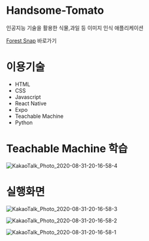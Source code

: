 # Handsome-Tomato

인공지능 기술을 활용한 식물,과일 등 이미지 인식 애플리케이션

[Forest Snap](http://htomato.netlify.app) 바로가기

# 이용기술

- HTML
- CSS
- Javascript
- React Native
- Expo
- Teachable Machine
- Python

# Teachable Machine 학습
![KakaoTalk_Photo_2020-08-31-20-16-58-4](https://user-images.githubusercontent.com/43948697/91714613-1b76a100-ebc7-11ea-8751-3e45febb8f78.jpeg)




# 실행화면



![KakaoTalk_Photo_2020-08-31-20-16-58-3](https://user-images.githubusercontent.com/43948697/91714638-27faf980-ebc7-11ea-9f77-ce47cf4348c8.jpeg)

![KakaoTalk_Photo_2020-08-31-20-16-58-2](https://user-images.githubusercontent.com/43948697/91714656-2e897100-ebc7-11ea-8f3c-08dc17666c16.jpeg)

![KakaoTalk_Photo_2020-08-31-20-16-58-1](https://user-images.githubusercontent.com/43948697/91714784-61336980-ebc7-11ea-8799-2a4fa4947ecc.jpeg)





